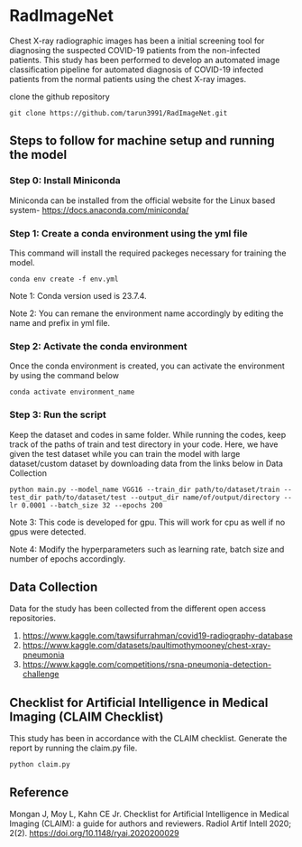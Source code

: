 # RadImageNet
Chest X-ray radiographic images has been a initial screening tool for diagnosing the suspected COVID-19 patients from the non-infected patients.
This study has been performed to develop an automated image classification pipeline for automated diagnosis of COVID-19 infected patients from the normal patients using the chest X-ray images.

clone the github repository
```
git clone https://github.com/tarun3991/RadImageNet.git
```

## Steps to follow for machine setup and running the model
### Step 0: Install Miniconda

Miniconda can be installed from the official website for the Linux based system- https://docs.anaconda.com/miniconda/

### Step 1: Create a conda environment using the yml file
This command will install the required packeges necessary for training the model.
```
conda env create -f env.yml
```
Note 1: Conda version used is 23.7.4.

Note 2: You can remane the environment name accordingly by editing the name and prefix in yml file.


### Step 2: Activate the conda environment
Once the conda environment is created, you can activate the environment by using the command below
```
conda activate environment_name
```
### Step 3: Run the script
Keep the dataset and codes in same folder. While running the codes, keep track of the paths of train and test directory in your code.
Here, we have given the test dataset while you can train the model with large dataset/custom dataset by downloading data from the links below in Data Collection
```
python main.py --model_name VGG16 --train_dir path/to/dataset/train --test_dir path/to/dataset/test --output_dir name/of/output/directory --lr 0.0001 --batch_size 32 --epochs 200 
```
Note 3: This code is developed for gpu. This will work for cpu as well if no gpus were detected.

Note 4: Modify the hyperparameters such as learning rate, batch size and number of epochs accordingly.
 
## Data Collection
Data for the study has been collected from the different open access repositories.
1. https://www.kaggle.com/tawsifurrahman/covid19-radiography-database
2. https://www.kaggle.com/datasets/paultimothymooney/chest-xray-pneumonia
3. https://www.kaggle.com/competitions/rsna-pneumonia-detection-challenge

## Checklist for Artificial Intelligence in Medical Imaging (CLAIM Checklist)
This study has been in accordance with the CLAIM checklist. Generate the report by running the claim.py file.
```
python claim.py
```
## Reference
Mongan J, Moy L, Kahn CE Jr. Checklist for Artificial Intelligence in Medical Imaging (CLAIM): a guide for authors and reviewers. Radiol Artif Intell 2020; 2(2). 
https://doi.org/10.1148/ryai.2020200029 

